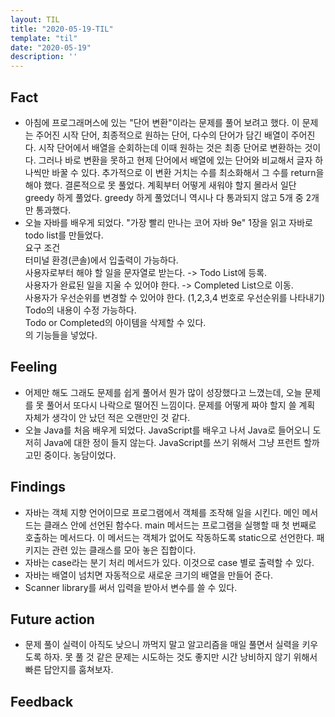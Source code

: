 ```yaml
---
layout: TIL
title: "2020-05-19-TIL"
template: "til"
date: "2020-05-19"
description: ''
---
```


## Fact

- 아침에 프로그래머스에 있는 &quot;단어 변환&quot;이라는 문제를 풀어 보려고 했다. 이 문제는 주어진 시작 단어, 최종적으로 원하는 단어, 다수의 단어가 담긴 배열이 주어진다. 시작 단어에서 배열을 순회하는데 이때 원하는 것은 최종 단어로 변환하는 것이다. 그러나 바로 변환을 못하고 현제 단어에서 배열에 있는 단어와 비교해서 글자 하나씩만 바꿀 수 있다. 추가적으로 이 변환 거치는 수를 최소화해서 그 수를 return을 해야 했다. 결론적으로 못 풀었다. 계획부터 어떻게 새워야 할지 몰라서 일단 greedy 하게 풀었다. greedy 하게 풀었더니 역시나 다 통과되지 않고 5개 중 2개만 통과했다.
- 오늘 자바를 배우게 되었다. &quot;가장 빨리 만나는 코어 자바 9e&quot; 1장을 읽고 자바로 todo list를 만들었다.  
요구 조건  
터미널 환경(콘솔)에서 입출력이 가능하다.  
사용자로부터 해야 할 일을 문자열로 받는다. -&gt; Todo List에 등록.  
사용자가 완료된 일을 지울 수 있어야 한다. -&gt; Completed List으로 이동.  
사용자가 우선순위를 변경할 수 있어야 한다. (1,2,3,4 번호로 우선순위를 나타내기)  
Todo의 내용이 수정 가능하다.  
Todo or Completed의 아이템을 삭제할 수 있다.  
의 기능들을 넣었다.

## Feeling

- 어제만 해도 그래도 문제를 쉽게 풀어서 뭔가 많이 성장했다고 느꼈는데, 오늘 문제를 못 풀어서 또다시 나락으로 떨어진 느낌이다. 문제를 어떻게 짜야 할지 쓸 계획 자체가 생각이 안 났던 적은 오랜만인 것 같다.
- 오늘 Java를 처음 배우게 되었다. JavaScript를 배우고 나서 Java로 들어오니 도저히 Java에 대한 정이 들지 않는다. JavaScript를 쓰기 위해서 그냥 프런트 할까 고민 중이다. 농담이었다.

## Findings

- 자바는 객체 지향 언어이므로 프로그램에서 객체를 조작해 일을 시킨다. 메인 메서드는 클래스 안에 선언된 함수다. main 메서드는 프로그램을 실행할 때 첫 번째로 호출하는 메서드다. 이 메서드는 객체가 없어도 작동하도록 static으로 선언한다. 패키지는 관련 있는 클래스를 모아 놓은 집합이다.
- 자바는 case라는 분기 처리 메서드가 있다. 이것으로 case 별로 출력할 수 있다.
- 자바는 배열이 넘치면 자동적으로 새로운 크기의 배열을 만들어 준다.
- Scanner library를 써서 입력을 받아서 변수를 쓸 수 있다.

## Future action

- 문제 풀이 실력이 아직도 낮으니 까먹지 말고 알고리즘을 매일 풀면서 실력을 키우도록 하자. 못 풀 것 같은 문제는 시도하는 것도 좋지만 시간 낭비하지 않기 위해서 빠른 답안지를 훔쳐보자.

## Feedback

